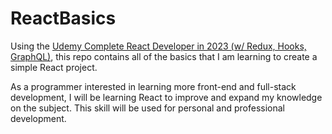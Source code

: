 # ReactBasics

Using the [Udemy Complete React Developer in 2023 (w/ Redux, Hooks, GraphQL)](https://www.udemy.com/course/complete-react-developer-zero-to-mastery/), this repo contains all of the basics that I am learning to create a simple React project.

As a programmer interested in learning more front-end and full-stack development, I will be learning React to improve and expand my knowledge on the subject. This skill will be used for personal and professional development.